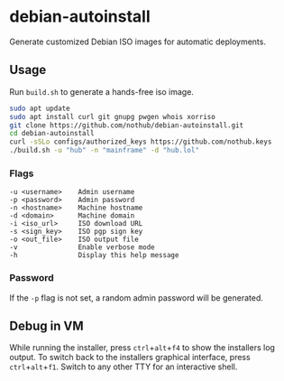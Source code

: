 # debian-autoinstall

Generate customized Debian ISO images for automatic deployments.

## Usage

Run `build.sh` to generate a hands-free iso image.

```sh
sudo apt update
sudo apt install curl git gnupg pwgen whois xorriso
git clone https://github.com/nothub/debian-autoinstall.git
cd debian-autoinstall
curl -sSLo configs/authorized_keys https://github.com/nothub.keys
./build.sh -u "hub" -n "mainframe" -d "hub.lol"
```

### Flags

```
-u <username>    Admin username
-p <password>    Admin password
-n <hostname>    Machine hostname
-d <domain>      Machine domain
-i <iso_url>     ISO download URL
-s <sign_key>    ISO pgp sign key
-o <out_file>    ISO output file
-v               Enable verbose mode
-h               Display this help message
```

### Password

If the `-p` flag is not set, a random admin password will be generated.

## Debug in VM

While running the installer, press `ctrl`+`alt`+`f4` to show the installers log output.
To switch back to the installers graphical interface, press `ctrl`+`alt`+`f1`.
Switch to any other TTY for an interactive shell.
